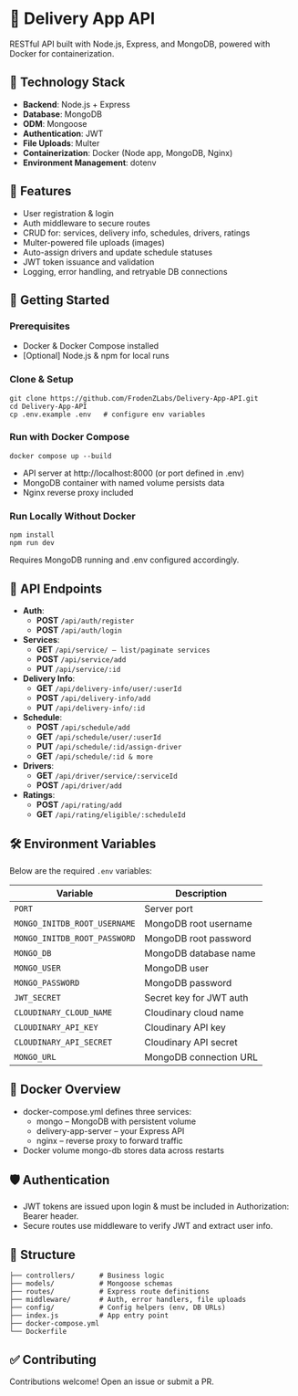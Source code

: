 # 🚚 Delivery App API
RESTful API built with Node.js, Express, and MongoDB, powered with Docker for containerization.

## 🧱 Technology Stack
- **Backend**: Node.js + Express
- **Database**: MongoDB
- **ODM**: Mongoose
- **Authentication**: JWT
- **File Uploads**: Multer
- **Containerization**: Docker (Node app, MongoDB, Nginx)
- **Environment Management**: dotenv

## 🧩 Features
- User registration & login
- Auth middleware to secure routes
- CRUD for: services, delivery info, schedules, drivers, ratings
- Multer-powered file uploads (images)
- Auto-assign drivers and update schedule statuses
- JWT token issuance and validation
- Logging, error handling, and retryable DB connections

## 🚀 Getting Started
### Prerequisites
- Docker & Docker Compose installed
- [Optional] Node.js & npm for local runs

### Clone & Setup
```
git clone https://github.com/FrodenZLabs/Delivery-App-API.git
cd Delivery-App-API
cp .env.example .env   # configure env variables
```

### Run with Docker Compose
```
docker compose up --build
```
- API server at http://localhost:8000 (or port defined in .env)
- MongoDB container with named volume persists data
- Nginx reverse proxy included

### Run Locally Without Docker
```
npm install
npm run dev
```
Requires MongoDB running and .env configured accordingly.

## 🧠 API Endpoints
- **Auth**: 
  - **POST** `/api/auth/register`
  - **POST** `/api/auth/login`
- **Services**:
  - **GET** `/api/service/ – list/paginate services`
  - **POST** `/api/service/add`
  - **PUT** `/api/service/:id`
- **Delivery Info**:
  - **GET** `/api/delivery-info/user/:userId`
  - **POST** `/api/delivery-info/add`
  - **PUT** `/api/delivery-info/:id`
- **Schedule**:
  - **POST** `/api/schedule/add`
  - **GET** `/api/schedule/user/:userId`
  - **PUT** `/api/schedule/:id/assign-driver`
  - **GET** `/api/schedule/:id & more`
- **Drivers**:
  - **GET** `/api/driver/service/:serviceId`
  - **POST** `/api/driver/add`
- **Ratings**:
  - **POST** `/api/rating/add`
  - **GET** `/api/rating/eligible/:scheduleId`

## 🛠 Environment Variables
Below are the required `.env` variables:

| Variable                  | Description                   |
|---------------------------|-------------------------------|
| `PORT`                    | Server port                   |
| `MONGO_INITDB_ROOT_USERNAME` | MongoDB root username     |
| `MONGO_INITDB_ROOT_PASSWORD` | MongoDB root password     |
| `MONGO_DB`                | MongoDB database name         |
| `MONGO_USER`              | MongoDB user                  |
| `MONGO_PASSWORD`          | MongoDB password              |
| `JWT_SECRET`              | Secret key for JWT auth       |
| `CLOUDINARY_CLOUD_NAME`   | Cloudinary cloud name         |
| `CLOUDINARY_API_KEY`      | Cloudinary API key            |
| `CLOUDINARY_API_SECRET`   | Cloudinary API secret         |
| `MONGO_URL`               | MongoDB connection URL        |

## 🐳 Docker Overview
- docker-compose.yml defines three services:
  - mongo – MongoDB with persistent volume
  - delivery-app-server – your Express API
  - nginx – reverse proxy to forward traffic
- Docker volume mongo-db stores data across restarts

## 🛡 Authentication
- JWT tokens are issued upon login & must be included in Authorization: Bearer <token> header.
- Secure routes use middleware to verify JWT and extract user info.

## 📁 Structure
```
├── controllers/      # Business logic
├── models/           # Mongoose schemas
├── routes/           # Express route definitions
├── middleware/       # Auth, error handlers, file uploads
├── config/           # Config helpers (env, DB URLs)
├── index.js          # App entry point
├── docker-compose.yml
└── Dockerfile
```

## ✅ Contributing
Contributions welcome! Open an issue or submit a PR.
